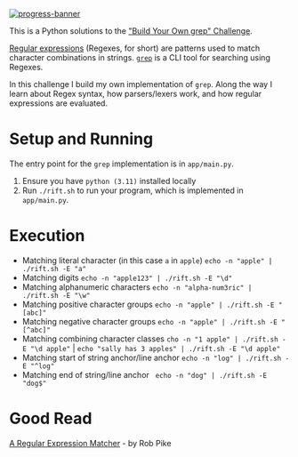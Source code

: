[![progress-banner](https://backend.codecrafters.io/progress/grep/2fc3dee7-051d-4ada-8694-006b6191d753)](https://app.codecrafters.io/users/codecrafters-bot?r=2qF)

This is a Python solutions to the
["Build Your Own grep" Challenge](https://app.codecrafters.io/courses/grep/overview).

[Regular expressions](https://en.wikipedia.org/wiki/Regular_expression)
(Regexes, for short) are patterns used to match character combinations in
strings. [`grep`](https://en.wikipedia.org/wiki/Grep) is a CLI tool for
searching using Regexes.

In this challenge I build my own implementation of `grep`. Along the way
I learn about Regex syntax, how parsers/lexers work, and how regular
expressions are evaluated.

# Setup and Running

The entry point for the `grep` implementation is in `app/main.py`.

1. Ensure you have `python (3.11)` installed locally
1. Run `./rift.sh` to run your program, which is implemented in
   `app/main.py`.

# Execution

- Matching literal character (in this case `a` in `apple`) `echo -n "apple" | ./rift.sh -E "a"`
- Matching digits `echo -n "apple123" | ./rift.sh -E "\d"`
- Matching alphanumeric characters `echo -n "alpha-num3ric" | ./rift.sh -E "\w"`
- Matching positive character groups `echo -n "apple" | ./rift.sh -E "[abc]"`
- Matching negative character groups `echo -n "apple" | ./rift.sh -E "[^abc]"`
- Matching combining character classes `cho -n "1 apple" | ./rift.sh -E "\d apple"` | `echo "sally has 3 apples" | ./rift.sh -E "\d apple"`
- Matching start of string anchor/line anchor `echo -n "log" | ./rift.sh -E "^log"`
- Matching end of string/line anchor ` echo -n "dog" | ./rift.sh -E "dog$"`

# Good Read

[A Regular Expression Matcher](https://www.cs.princeton.edu/courses/archive/spr09/cos333/beautiful.html) - by Rob Pike
